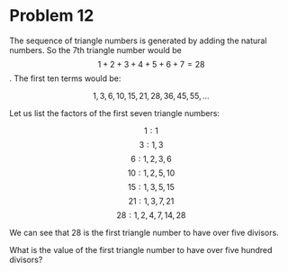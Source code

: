 # Problem 12

The sequence of triangle numbers is generated by adding the natural numbers. So the 7th triangle number would be $$1 + 2 + 3 + 4 + 5 + 6 + 7 = 28$$. The first ten terms would be:

$$1, 3, 6, 10, 15, 21, 28, 36, 45, 55, \ldots$$

Let us list the factors of the first seven triangle numbers:

$$1: 1$$
$$3: 1,3$$
$$6: 1,2,3,6$$
$$10: 1,2,5,10$$
$$15: 1,3,5,15$$
$$21: 1,3,7,21$$
$$28: 1,2,4,7,14,28$$

We can see that 28 is the first triangle number to have over five divisors.

What is the value of the first triangle number to have over five hundred divisors?